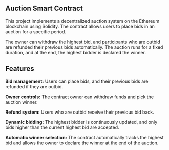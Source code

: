 ## Auction Smart Contract

This project implements a decentralized auction system on the Ethereum blockchain using Solidity. The contract allows users to place bids in an auction for a specific period. 

The owner can withdraw the highest bid, and participants who are outbid are refunded their previous bids automatically. The auction runs for a fixed duration, and at the end, the highest bidder is declared the winner.


## Features

**Bid management:** Users can place bids, and their previous bids are refunded if they are outbid.

**Owner controls:** The contract owner can withdraw funds and pick the auction winner.

**Refund system:** Users who are outbid receive their previous bid back.

**Dynamic bidding:** The highest bidder is continuously updated, and only bids higher than the current highest bid are accepted.

**Automatic winner selection:** The contract automatically tracks the highest bid and allows the owner to declare the winner at the end of the auction.